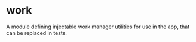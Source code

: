 # work

A module defining injectable work manager utilities for use in the app, that can be replaced in tests.
